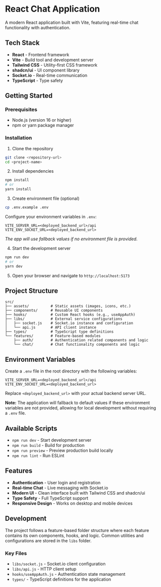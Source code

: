 # React Chat Application

A modern React application built with Vite, featuring real-time chat functionality with authentication.

## Tech Stack

- **React** - Frontend framework
- **Vite** - Build tool and development server
- **Tailwind CSS** - Utility-first CSS framework
- **shadcn/ui** - UI component library
- **Socket.io** - Real-time communication
- **TypeScript** - Type safety

## Getting Started

### Prerequisites

- Node.js (version 16 or higher)
- npm or yarn package manager

### Installation

1. Clone the repository
```bash
git clone <repository-url>
cd <project-name>
```

2. Install dependencies
```bash
npm install
# or
yarn install
```

3. Create environment file (optional)
```bash
cp .env.example .env
```

Configure your environment variables in `.env`:
```env
VITE_SERVER_URL=<deployed_backend_url>/api
VITE_ENV_SOCKET_URL=<deployed_backend_url>
```

*The app will use fallback values if no environment file is provided.*

4. Start the development server
```bash
npm run dev
# or
yarn dev
```

5. Open your browser and navigate to `http://localhost:5173`

## Project Structure

```
src/
├── assets/          # Static assets (images, icons, etc.)
├── components/      # Reusable UI components
├── hooks/           # Custom React hooks (e.g., useAppAuth)
├── libs/            # External service configurations
│   ├── socket.js    # Socket.io instance and configuration
│   └── api.js       # API client instance
├── types/           # TypeScript type definitions
└── features/        # Feature-based modules
    ├── auth/        # Authentication related components and logic
    └── chat/        # Chat functionality components and logic
```

## Environment Variables

Create a `.env` file in the root directory with the following variables:

```env
VITE_SERVER_URL=<deployed_backend_url>/api
VITE_ENV_SOCKET_URL=<deployed_backend_url>
```

Replace `<deployed_backend_url>` with your actual backend server URL.

**Note:** The application will fallback to default values if these environment variables are not provided, allowing for local development without requiring a `.env` file.

## Available Scripts

- `npm run dev` - Start development server
- `npm run build` - Build for production
- `npm run preview` - Preview production build locally
- `npm run lint` - Run ESLint

## Features

- **Authentication** - User login and registration
- **Real-time Chat** - Live messaging with Socket.io
- **Modern UI** - Clean interface built with Tailwind CSS and shadcn/ui
- **Type Safety** - Full TypeScript support
- **Responsive Design** - Works on desktop and mobile devices

## Development

The project follows a feature-based folder structure where each feature contains its own components, hooks, and logic. Common utilities and configurations are stored in the `libs` folder.

### Key Files

- `libs/socket.js` - Socket.io client configuration
- `libs/api.js` - HTTP client setup
- `hooks/useAppAuth.js` - Authentication state management
- `types/` - TypeScript definitions for the application